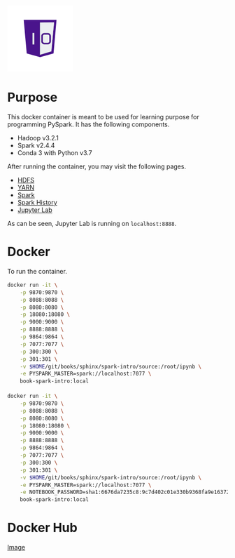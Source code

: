 ![One-Off Coder Logo](../../logo.png "One-Off Coder")

# Purpose

This docker container is meant to be used for learning purpose for programming PySpark. It has the following components.

* Hadoop v3.2.1
* Spark v2.4.4
* Conda 3 with Python v3.7

After running the container, you may visit the following pages.

* [HDFS](http://localhost:9870)
* [YARN](http://localhost:8088)
* [Spark](http://localhost:8080)
* [Spark History](http://localhost:18080)
* [Jupyter Lab](http://localhost:8888)

As can be seen, Jupyter Lab is running on `localhost:8888`.

# Docker

To run the container.

```bash
docker run -it \
    -p 9870:9870 \
    -p 8088:8088 \
    -p 8080:8080 \
    -p 18080:18080 \
    -p 9000:9000 \
    -p 8888:8888 \
    -p 9864:9864 \
    -p 7077:7077 \
    -p 300:300 \
    -p 301:301 \
    -v $HOME/git/books/sphinx/spark-intro/source:/root/ipynb \
    -e PYSPARK_MASTER=spark://localhost:7077 \
    book-spark-intro:local

docker run -it \
    -p 9870:9870 \
    -p 8088:8088 \
    -p 8080:8080 \
    -p 18080:18080 \
    -p 9000:9000 \
    -p 8888:8888 \
    -p 9864:9864 \
    -p 7077:7077 \
    -p 300:300 \
    -p 301:301 \
    -v $HOME/git/books/sphinx/spark-intro/source:/root/ipynb \
    -e PYSPARK_MASTER=spark://localhost:7077 \
    -e NOTEBOOK_PASSWORD=sha1:6676da7235c8:9c7d402c01e330b9368fa9e1637233748be11cc5 \
    book-spark-intro:local
```

# Docker Hub

[Image](https://hub.docker.com/r/oneoffcoder/book-spark-intro)